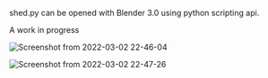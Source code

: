 shed.py can be opened with Blender 3.0 using python scripting api.

A work in progress

![Screenshot from 2022-03-02 22-46-04](https://user-images.githubusercontent.com/17167992/156463498-2a7038f5-26e1-493c-a7b6-a668ef8e3bf5.png)

![Screenshot from 2022-03-02 22-47-26](https://user-images.githubusercontent.com/17167992/156463689-d45a4d2e-8e03-469f-ac3f-bf0a369bd60d.png)
